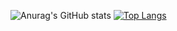 ![Anurag's GitHub stats](https://github-readme-stats.vercel.app/api?username=suzu784&show_icons=true&theme=radical)
[![Top Langs](https://github-readme-stats.vercel.app/api/top-langs/?username=suzu784&hide_progress=true)](https://github.com/anuraghazra/github-readme-stats)
